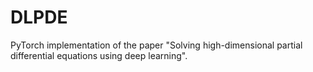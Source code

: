 # DLPDE
PyTorch implementation of the paper "Solving high-dimensional partial differential equations using deep learning".
